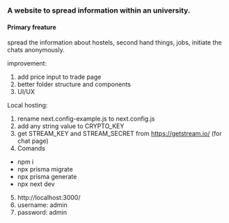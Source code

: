 ### A website to spread information within an university.

#### Primary freature
spread the information about hostels, second hand things, jobs, initiate the chats anonymously. 

improvement:
1. add price input to trade page
2. better folder structure and components
3. UI/UX

Local hosting:
1. rename next.config-example.js to next.config.js
2. add any string value to CRYPTO_KEY
3. get STREAM_KEY and STREAM_SECRET from https://getstream.io/  (for chat page)
4. Comands
 - npm i
 - npx prisma migrate 
 - npx prisma generate
 - npx next dev
5. http://localhost:3000/
6. username: admin
7. password: admin
